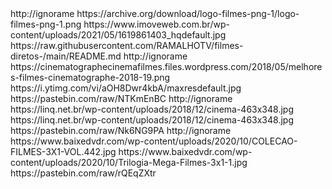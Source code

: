 

<?xml version="1.0" encoding="UTF-8" standalone="yes"?>
<item>
<title>[B][COLOR white]FILMES DIVERSOS[/COLOR][/B]</title>
<link>http://ignorame</link>
<thumbnail>https://archive.org/download/logo-filmes-png-1/logo-filmes-png-1.png</thumbnail>
<fanart>https://www.imoveweb.com.br/wp-content/uploads/2021/05/1619861403_hqdefault.jpg</fanart>
<externallink>https://raw.githubusercontent.com/RAMALHOTV/filmes-diretos-/main/README.md</externallink>
</item>
 
<item>
<title>[B][COLOR white]FILMES 2018[/COLOR][/B]</title>
<link>http://ignorame</link>
<thumbnail>https://cinematographecinemafilmes.files.wordpress.com/2018/05/melhores-filmes-cinematographe-2018-19.png</thumbnail>
<fanart>https://i.ytimg.com/vi/aOH8Dwr4kbA/maxresdefault.jpg</fanart>
<externallink>https://pastebin.com/raw/NTKmEnBC</externallink>
</item>
 
<item>
<title>[B][COLOR white]FILMES 2019[/COLOR][/B]</title>
<link>http://ignorame</link>
<thumbnail>https://linq.net.br/wp-content/uploads/2018/12/cinema-463x348.jpg</thumbnail>
<fanart>https://linq.net.br/wp-content/uploads/2018/12/cinema-463x348.jpg</fanart>
<externallink>https://pastebin.com/raw/Nk6NG9PA</externallink>
</item>
 
<item>
<title>[B][COLOR white]FILMES TRIOLOGIA  [/COLOR][/B]</title>
<link>http://ignorame</link>
<thumbnail>https://www.baixedvdr.com/wp-content/uploads/2020/10/COLECAO-FILMES-3X1-VOL.442.jpg</thumbnail>
<fanart>https://www.baixedvdr.com/wp-content/uploads/2020/10/Trilogia-Mega-Filmes-3x1-1.jpg</fanart>
<externallink>https://pastebin.com/raw/rQEqZXtr</externallink>
</item>
 
